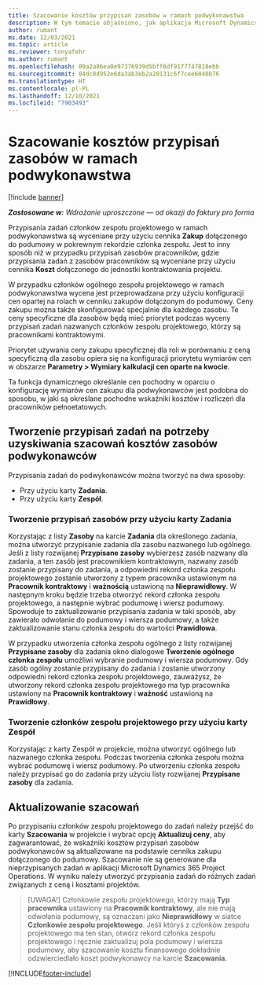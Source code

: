 ```yaml
---
title: Szacowanie kosztów przypisań zasobów w ramach podwykonawstwa
description: W tym temacie objaśniono, jak aplikacja Microsoft Dynamics 365 Project Operations oblicza szacowanie kosztów przypisań zasobów w ramach podwykonawstwa.
author: rumant
ms.date: 12/03/2021
ms.topic: article
ms.reviewer: tonyafehr
ms.author: rumant
ms.openlocfilehash: 09a2a86ea0e97376939d5bff6df9177747818ebb
ms.sourcegitcommit: 04dc8d952e6da3ab3eb2a20131c6f7cee6040876
ms.translationtype: HT
ms.contentlocale: pl-PL
ms.lasthandoff: 12/10/2021
ms.locfileid: "7903493"
---
```

# <a name="cost-estimation-of-subcontracted-resource-assignments"></a>Szacowanie kosztów przypisań zasobów w ramach podwykonawstwa

[!include [banner](../../includes/dataverse-preview.md)]

_**Zastosowane w:** Wdrażanie uproszczone — od okazji do faktury pro forma_

Przypisania zadań członków zespołu projektowego w ramach podwykonawstwa są wyceniane przy użyciu cennika **Zakup** dołączonego do podumowy w pokrewnym rekordzie członka zespołu. Jest to inny sposób niż w przypadku przypisań zasobów pracowników, gdzie przypisania zadań z zasobów pracowników są wyceniane przy użyciu cennika **Koszt** dołączonego do jednostki kontraktowania projektu. 

W przypadku członków ogólnego zespołu projektowego w ramach podwykonawstwa wycena jest przeprowadzana przy użyciu konfiguracji cen opartej na rolach w cenniku zakupów dołączonym do podumowy. Ceny zakupu można także skonfigurować specjalnie dla każdego zasobu. Te ceny specyficzne dla zasobów będą mieć priorytet podczas wyceny przypisań zadań nazwanych członków zespołu projektowego, którzy są pracownikami kontraktowymi. 

Priorytet używania ceny zakupu specyficznej dla roli w porównaniu z ceną specyficzną dla zasobu opiera się na konfiguracji priorytetu wymiarów cen w obszarze **Parametry > Wymiary kalkulacji cen oparte na kwocie**.

Ta funkcja dynamicznego określanie cen pochodny w oparciu o konfigurację wymiarów cen zakupu dla podwykonawców jest podobna do sposobu, w jaki są określane pochodne wskaźniki kosztów i rozliczeń dla pracowników pełnoetatowych. 

## <a name="creating-task-assignments-for-getting-cost-estimates-of-subcontractor-resources"></a>Tworzenie przypisań zadań na potrzeby uzyskiwania szacowań kosztów zasobów podwykonawców

Przypisania zadań do podwykonawców można tworzyć na dwa sposoby: 
- Przy użyciu karty **Zadania**.
- Przy użyciu karty **Zespół**.

### <a name="creating-resources-assignments-using-the-tasks-tab"></a>Tworzenie przypisań zasobów przy użyciu karty Zadania
Korzystając z listy **Zasoby** na karcie **Zadania** dla określonego zadania, można utworzyć przypisanie zadania dla zasobu nazwanego lub ogólnego. Jeśli z listy rozwijanej **Przypisane zasoby** wybierzesz zasób nazwany dla zadania, a ten zasób jest pracownikiem kontraktowym, nazwany zasób zostanie przypisany do zadania, a odpowiedni rekord członka zespołu projektowego zostanie utworzony z typem pracownika ustawionym na **Pracownik kontraktowy** i **ważnością** ustawioną na **Nieprawidłowy**. W następnym kroku będzie trzeba otworzyć rekord członka zespołu projektowego, a następnie wybrać podumowę i wiersz podumowy. Spowoduje to zaktualizowanie przypisania zadania w taki sposób, aby zawierało odwołanie do podumowy i wiersza podumowy, a także zaktualizowanie stanu członka zespołu do wartości **Prawidłowa**.

W przypadku utworzenia członka zespołu ogólnego z listy rozwijanej **Przypisane zasoby** dla zadania okno dialogowe **Tworzenie ogólnego członka zespołu** umożliwi wybranie podumowy i wiersza podumowy. Gdy zasób ogólny zostanie przypisany do zadania i zostanie utworzony odpowiedni rekord członka zespołu projektowego, zauważysz, że utworzony rekord członka zespołu projektowego ma typ pracownika ustawiony na **Pracownik kontraktowy** i **ważność** ustawioną na **Prawidłowy**.

### <a name="creating-project-team-members-using-the-team-tab"></a>Tworzenie członków zespołu projektowego przy użyciu karty Zespół
Korzystając z karty Zespół w projekcie, można utworzyć ogólnego lub nazwanego członka zespołu. Podczas tworzenia członka zespołu można wybrać podumowę i wiersz podumowy. Po utworzeniu członka zespołu należy przypisać go do zadania przy użyciu listy rozwijanej **Przypisane zasoby** dla zadania. 

## <a name="updating-estimates"></a>Aktualizowanie szacowań
Po przypisaniu członków zespołu projektowego do zadań należy przejść do karty **Szacowania** w projekcie i wybrać opcję **Aktualizuj ceny**, aby zagwarantować, że wskaźniki kosztów przypisań zasobów podwykonawców są aktualizowane na podstawie cennika zakupu dołączonego do podumowy. Szacowanie nie są generowane dla nieprzypisanych zadań w aplikacji Microsoft Dynamics 365 Project Operations. W wyniku należy utworzyć przypisania zadań do różnych zadań związanych z ceną i kosztami projektów. 

> [UWAGA!] Członkowie zespołu projektowego, którzy mają **Typ pracownika** ustawiony na **Pracownik kontraktowy**, ale nie mają odwołania podumowy, są oznaczani jako **Nieprawidłowy** w siatce **Członkowie zespołu projektowego**. Jeśli któryś z członków zespołu projektowego ma ten stan, otwórz rekord członka zespołu projektowego i ręcznie zaktualizuj pola podumowy i wiersza podumowy, aby szacowanie kosztu finansowego dokładnie odzwierciedlało koszt podwykonawcy na karcie **Szacowania**. 


[!INCLUDE[footer-include](../../includes/footer-banner.md)]
